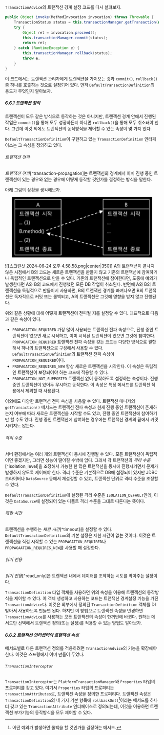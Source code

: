 `TransactionAdvice`의 트랜잭션 경계 설정 코드를 다시 살펴보자.
```java
public Object invoke(MethodInvocation invocation) throws Throwable {
	TransactionStatus status = this.transactionManager.getTransaction(new DefaultTransactionDefinition());
	try {
		Object ret = invocation.proceed();
		this.transactionManager.commit(status);
		return ret;
	} catch (RuntimeException e) {
		this.transactionManager.rollback(status);
		throw e;
	}
}
```
이 코드에서는 트랜잭션 관리자에게 트랜잭션을 가져오는 것과 `commit()`, `rollback()` 중 하나를 호출하는 것으로 설정되어 있다. 먼저 `DefaultTransactionDefinition`의 용도가 무엇인지 알아보자.

##### 6.6.1 트랜잭션 정의
트랜잭션이 모두 같은 방식으로 동작하는 것은 아니지만, 트랜잭션 경계 안에서 진행된 작업은 `commit()`을 통해 모두 성공하든지 아니면 `rollback()`을 통해 모두 취소돼야 한다. 그런데 이것 외에도 트랜잭션의 동작방식을 제어할 수 있는 속성이 몇 가지 있다.

`DefaultTransactionDefinition`이 구현하고 있는 `TransactionDefinition` 인터페이스는 그 속성을 정의하고 있다.
###### 트랜잭션 전파
*트랜잭션 전파*[^transaction-propagation]는 트랜잭션의 경계에서 이미 진행 중인 트랜잭션이 있는 경우와 없는 경우에 어떻게 동작할 것인가를 결정하는 방식을 말한다.

아래 그림의 상황을 생각해보자.
<p align="center">
	<img width="460" src="../../../images/스크린샷 2024-06-24 오후 4.58.58.png">
</p>

![[스크린샷 2024-06-24 오후 4.58.58.png|center|350]]
A의 트랜잭션이 끝나지 않은 시점에서 B의 코드는 새로운 트랜잭션을 만들지 않고 기존의 트랜잭션에 참여하거나 독립적인 트랜잭션으로 만들 수 있다. 기존의 트랜잭션에 참여한다면, 도중에 예외가 발생한다면 A와 B의 코드에서 진행했던 모든 DB 작업이 취소된다. 반면에 A와 B의 트랜잭션을 독립적으로 만들어서 사용하면, B의 트랜잭션 경계를 빠져나오면 B의 트랜잭션은 독자적으로 커밋 또는 롤백되고, A의 트랜잭션은 그것에 영향을 받지 않고 진행된다.

위와 같은 상황에 대해 어떻게 트랜잭션이 전파될 지를 설정할 수 있다. 대표적으로 다음과 같은 속성이 있다.
- `PROPAGATION_REQUIRED`
  가장 많이 사용되는 트랜잭션 전파 속성으로, 진행 중인 트랜잭션이 없으면 새로 시작하고, 이미 시작된 트랜잭션이 있으면 그것에 참여한다. `PROPAGATION_REQUIRED` 트랜잭션 전파 속성을 갖는 코드는 다양한 방식으로 결합해서 하나의 트랜잭션으로 구성해서 사용할 수 있다. `DefaultTrasactionDefinition`의 트랜잭션 전파 속성이 `PROPAGATION_REQUIRED`이다.
- `PROPAGATION_REQUIRES_NEW`
  항상 새로운 트랜잭션을 시작한다. 이 속성은 독립적인 트랜잭션이 보장되어야 하는 코드에 적용할 수 있다.
- `PROPAGATION_NOT_SUPPORTED`
  트랜잭션 없이 동작하도록 설정하는 속성이다. 진행 중인 트랜잭션이 있어두 무시하고 동작한다. 이 속성은 특정 메서드를 트랜잭션 적용에서 제외할 때 사용된다.

이외에도 다양한 트랜잭션 전파 속성을 사용할 수 있다. 트랜잭션 매니저의 `getTransaction()` 메서드는 트랜잭션 전파 속성과 현재 진행 중인 트랜잭션이 존재하는지 여부에 따라 새로운 트랜잭션을 시작할 수도 있고, 진행 중인 트랜잭션에 참여하기만 할 수도 있다. 진행 중인 트랜잭션에 참여하는 경우에는 트랜잭션 경계의 끝에서 커밋시키지도 않는다.
###### 격리 수준
서버 환경에서는 여러 개의 트랜잭션이 동시에 진행될 수 있다. 모든 트랜잭션이 독립적이면 좋겠지만, 그러면 성능이 떨어질 수밖에 없다. 그래서 각 트랜잭션의 *격리 수준*[^isolation_level]을 조정해서 가능한 한 많은 트랜잭션을 동시에 진행시키면서 문제가 발생하지 않도록 제어해야 한다. 격리 수준은 기본적으로 DB에 설정되어 있지만 JDBC 드라이버나 `DataSource` 등에서 재설정할 수 있고, 트랜잭션 단위로 격리 수준을 조정할 수 있다.

`DefaultTransactionDefinition`에 설정된 격리 수준은 `ISOLATION_DEFAULT`인데, 이것은 `DataSource`에 설정되어 있는 디폴트 격리 수준을 그대로 따른다는 뜻이다.
###### 제한 시간
트랜잭션을 수행하는 *제한 시간*[^timeout]을 설정할 수 있다. `DefaultTransactionDefinition`의 기본 설정은 제한 시간이 없는 것이다. 이것은 트랜잭션을 직접 시작할 수 있는 `PROPAGATION_REQUIRED`나 `PROPAGAATION_REQUIRES_NEW`를 사용할 때 설정한다.
###### 읽기 전용
*읽기 전용*[^read_only]은 트랜잭션 내에서 데이터를 조작하는 시도를 막아주는 설정이다.

`TransactionDefinition` 타입 객체를 사용하면 위의 속성을 이용해 트랜잭션의 동작방식을 제어할 수 있다. 이 객체 생성하고 사용하는 코드는 트랜잭션 경계설정 기능을 가진 `TransactionAdvice`다. 이것은 외부에서 정의된 `TransactionDefinition` 객체를 DI 받아서 사용하도록 만들면 된다. 하지만 이 방법으로 트랜잭션 속성을 변경하면 `TransactionAdvice`를 사용하는 모든 트랜잭션의 속성이 한꺼번에 바뀐다. 원하는 메서드만 선택해서 트랜잭션 정의(또는 설정)를 적용할 수 있는 방법도 알아보자.
##### 6.6.2 트랜잭션 인터셉터와 트랜잭션 속성
메서드별로 다른 트랜잭션 정의를 적용하려면 `TransactionAdvice`의 기능을 확장해야 한다. 이것은 스프링에서 이미 만들어 두었다.
###### `TransactionInterceptor`
`TransactionInterceptor`는 `PlatformTransactionManager`와 `Properties` 타입의 프로퍼티를 갖고 있다. 여기서 `Properties` 타입의 프로퍼티는 `transactionAttributes`로, 트랜잭션 속성을 정의한 프로퍼티다. 트랜잭션 속성은 `TransactionDefinition`의 네 가지 기본 항목에 `rollbackOn()`[^1]이라는 메서드를 하나 더 갖고 있는 `TransactionAttribute` 인터페이스로 정의되는데, 이것을 이용하면 트랜잭션 부가기능의 동작방식을 모두 제어할 수 있다.



[^1]: 어떤 예외가 발생하면 롤백을 할 것인가를 결정하는 메서드.